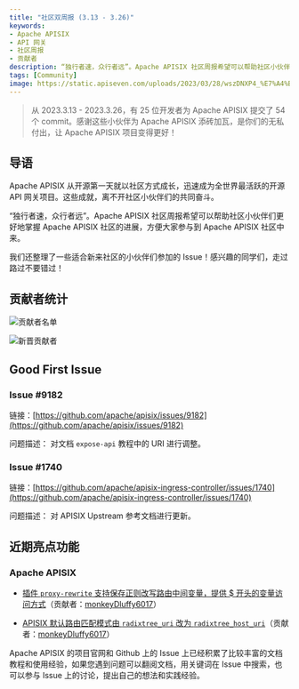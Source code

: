 ```yaml
---
title: "社区双周报 (3.13 - 3.26)"
keywords: 
- Apache APISIX
- API 网关
- 社区周报
- 贡献者
description: “独行者速，众行者远”。Apache APISIX 社区周报希望可以帮助社区小伙伴们更好地掌握 Apache APISIX 社区的进展，方便大家参与到 Apache APISIX 社区中来。
tags: [Community]
image: https://static.apiseven.com/uploads/2023/03/28/wszDNXP4_%E7%A4%BE%E5%8C%BA%E5%8F%8C%E5%91%A8%E6%8A%A5-%E5%A4%B4%E5%9B%BE-06%E6%9C%9F.png
---
```


> 从 2023.3.13 - 2023.3.26，有 25 位开发者为 Apache APISIX 提交了 54 个 commit。感谢这些小伙伴为 Apache APISIX 添砖加瓦，是你们的无私付出，让 Apache APISIX 项目变得更好！

<!--truncate-->

## 导语

Apache APISIX 从开源第一天就以社区方式成长，迅速成为全世界最活跃的开源 API 网关项目。这些成就，离不开社区小伙伴们的共同奋斗。

“独行者速，众行者远”。Apache APISIX 社区周报希望可以帮助社区小伙伴们更好地掌握 Apache APISIX 社区的进展，方便大家参与到 Apache APISIX 社区中来。

我们还整理了一些适合新来社区的小伙伴们参加的 Issue！感兴趣的同学们，走过路过不要错过！

## 贡献者统计

![贡献者名单](https://static.apiseven.com/uploads/2023/03/28/csedWKi7_%E7%A4%BE%E5%8C%BA%E5%8F%8C%E5%91%A8%E6%8A%A5-%E8%B4%A1%E7%8C%AE%E8%80%85%E6%B5%B7%E6%8A%A5-06%E6%9C%9F.png)

![新晋贡献者](https://static.apiseven.com/uploads/2023/03/28/cyWb9xTh_%E7%A4%BE%E5%8C%BA%E5%8F%8C%E5%91%A8%E6%8A%A5-%E6%96%B0%E6%99%8B%E6%B5%B7%E6%8A%A5-06%E5%91%A8.png)

## Good First Issue

### Issue #9182

链接：[https://github.com/apache/apisix/issues/9182](https://github.com/apache/apisix/issues/9182)

问题描述： 对文档 `expose-api` 教程中的 URI 进行调整。

### Issue #1740

链接：[https://github.com/apache/apisix-ingress-controller/issues/1740](https://github.com/apache/apisix-ingress-controller/issues/1740)

问题描述： 对 APISIX Upstream 参考文档进行更新。

## 近期亮点功能

### Apache APISIX

- [插件 `proxy-rewrite` 支持保存正则改写路由中间变量，提供 $ 开头的变量访问方式](https://github.com/apache/apisix/pull/9112)（贡献者：[monkeyDluffy6017](https://github.com/monkeyDluffy6017)）

- [APISIX 默认路由匹配模式由 `radixtree_uri` 改为 `radixtree_host_uri`](https://github.com/apache/apisix/pull/9047)（贡献者：[monkeyDluffy6017](https://github.com/monkeyDluffy6017)）

Apache APISIX 的项目官网和 Github 上的 Issue 上已经积累了比较丰富的文档教程和使用经验，如果您遇到问题可以翻阅文档，用关键词在 Issue 中搜索，也可以参与 Issue 上的讨论，提出自己的想法和实践经验。
